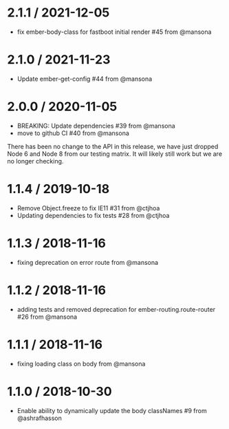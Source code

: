2.1.1 / 2021-12-05
==================

  * fix ember-body-class for fastboot initial render #45 from @mansona

2.1.0 / 2021-11-23
==================

  * Update ember-get-config #44 from @mansona

2.0.0 / 2020-11-05
==================

  * BREAKING: Update dependencies #39 from @mansona
  * move to github CI #40 from @mansona

There has been no change to the API in this release, we have just dropped Node 6 and Node 8 from our testing matrix. It will likely still work but we are no longer checking.

1.1.4 / 2019-10-18
==================

  * Remove Object.freeze to fix IE11 #31 from @ctjhoa
  * Updating dependencies to fix tests #28 from @ctjhoa

1.1.3 / 2018-11-16
==================

  * fixing deprecation on error route from @mansona

1.1.2 / 2018-11-16
==================

  * adding tests and removed deprecation for ember-routing.route-router #26 from @mansona

1.1.1 / 2018-11-16
==================

  * fixing loading class on body from @mansona

1.1.0 / 2018-10-30
==================

  * Enable ability to dynamically update the body classNames #9 from @ashrafhasson
